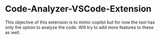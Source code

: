 # Code-Analyzer-VSCode-Extension
This objective of this extension is to mimic copilot but for now the tool has only the option to analyze the code.
Will try to add more features to these as well.
